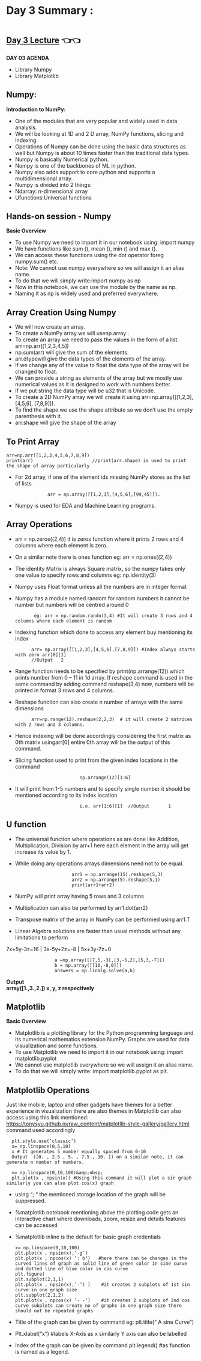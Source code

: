 # Day 3 Summary :

<img src="https://d6vdma9166ldh.cloudfront.net/media/images/4594dcf8-a8c5-4fa7-a6d4-bab2c9081041.jpg" alt="">

## [Day 3 Lecture](https://youtu.be/YrVPInuWFzI)  👈👈

**DAY 03 AGENDA**
- Library Numpy
- Library Matplotlib

## Numpy:
**Introduction to NumPy:**

- One of the modules that are very popular and widely used in data analysis.
- We will be looking at 1D and 2 D array, NumPy functions, slicing and indexing.
- Operations of Numpy can be done using the basic data structures as well but Numpy is about 10 times faster than the traditional data types.
- Numpy is basically Numerical python.
- Numpy is one of the backbones of ML in python.
- Numpy also adds support to core python and supports a multidimensional array.
- Numpy is divided into 2 things:
- Ndarray: n-dimensional array
- Ufunctions:Universal functions

## Hands-on session - Numpy
**Basic Overview**

- To use Numpy we need to import it in our notebook using: import numpy 
- We have functions like sum (), mean (), min () and max ().
- We can access these functions using the dot operator foreg numpy.sum() etc.
- Note: We cannot use numpy everywhere so we will assign it an alias name.
- To do that we will simply write:import numpy as np 
- Now in this notebook, we can use the module by the name as np.
- Naming it as np is widely used and preferred everywhere.

## Array Creation Using Numpy

- We will now create an array.
- To create a NumPy array we will usenp.array .
- To create an array we need to pass the values in the form of a list: arr=np.arr([1,2,3,4,5])
- np.sum(arr) will give the sum of the elements.
- arr.dtypewill give the data types of the elements of the array.
- If we change any of the value to float the data type of the array will be changed to float.
- We can provide a string as elements of the array but we mostly use numerical values as it is designed to work with numbers better.
- If we put string the data type will be u32 that is Unicode.
- To create a 2D NumPy array we will create it using arr=np.array([[1,2,3], [4,5,6], [7,8,9]]).
- To find the shape we use the shape attribute so we don’t use the empty parenthesis with it.
- arr.shape will give the shape of the array

## To Print Array

    arr=np.arr([1,2,3,4,5,6,7,8,9])
    print(arr)                      //print(arr.shape) is used to print the shape of array particularly

- For 2d  array, if one of the element ids missing NumPy stores as the list of lists

                  arr = np.array([[1,2,3],[4,5,6],[99,45]]).

- Numpy is used for EDA and Machine Learning programs.

## Array Operations

- arr = np.zeros((2,4)) it is zeros function where it prints 2 rows and 4 columns where each element is zero. 
- On a similar note there is ones function eg: arr = np.ones((2,4))
- The identity Matrix is always Square matrix, so the numpy takes only one value to specify rows and columns eg: np.identity(3)
- Numpy uses Float format unless all the numbers are in integer format
- Numpy has a module named random for random numbers it cannot be number but numbers will be centred around 0

             eg: arr = np.random.randn(3,4) #It will create 3 rows and 4 columns where each element is random

- Indexing function which done to access any element buy mentioning its index

            arr= np.array([[1,2,3],[4,5,6],[7,8,9]]) #Index always starts with zero arr[0][1]
            //Output   2 
- Range function needs to be specified by print(np.arrange(12)) which prints number from  0 – 11 in 1d array. If reshape command is used in the same command by adding command reshape(3,4) now, numbers will be printed in format 3 rows and 4 columns.
- Reshape function can also create n number of arrays with the same dimensions

            arr=np.range(12).reshape(2,2,3)  # it will create 2 matrices with 2 rows and 3 columns. 
            
- Hence indexing will be done accordingly considering the first matrix as 0th matrix usingarr[0] entire 0th array will be the output of this command.
- Slicing function used to print from the given index locations in the command
                              
                              np.arrange(12)[1:6] 

- It will print from 1-5 numbers and to specify single number it should be mentioned according to its index location
                              
                              i.e. arr[1:6][1]  //Output       1

## U function 

- The universal function where operations as are done like Addition, Multiplication, Division by arr+1 here each element in the array will get increase its value by 1.
- While doing any operations arrays dimensions need not to be equal.

                           arr1 = np.arrange(15).reshape(5,3)                                       
                           arr2 = np.arrange(5).reshape(5,1)
                           print(arr1+arr2)

- NumPy will print array having 5 rows and 3 columns

- Multiplication can also be performed by arr1.dot(arr2)

- Transpose matrix of the array in NumPy can be performed using arr1.T

- Linear Algebra solutions are faster than usual methods without any limitations to perform 

7x+5y-3z=16  |  3x-5y+2z=-8  |  5x+3y-7z=0                          

                      a =np.array([[7,5,-3],[3,-5,2],[5,3,-7]])
                      b = np.array([[16,-8,0]]) 
                      answers = np.linalg.solve(a,b)  
                                                                                                                          
**Output**  
**array([1.,3.,2.]) x, y, z respectively**

## Matplotlib

**Basic Overview**

- Matplotlib is a plotting library for the Python programming language and its numerical mathematics extension NumPy. Graphs are used for data visualization and some functions.
- To use Matplotlib we need to import it in our notebook using: import matplotlib.pyplot 
- We cannot use matplotlib everywhere so we will assign it an alias name.
- To do that we will simply write: import matplotlib.pyplot as plt.

## Matplotlib Operations

Just like mobile, laptop and other gadgets have themes for a better experience in visualization there are also themes in Matplotlib can also access using this link mentioned: https://tonysyu.github.io/raw_content/matplotlib-style-gallery/gallery.html command used accordingly 

      plt.style.use(‘classic’) 
      x= np.linspace(0,5,10)
      x # It generates 5 number equally spaced from 0-10
      Output  ([0. , 2.5 , 5. , 7.5 , 10. ]) on a similar note, it can generate n number of numbers. 

      x= np.linspace(0,10,100)&amp;nbsp;  
      plt.plot(x , npsin(x)) #Using this command it will plot a sin graph similarly you can also plot cos(x) graph 

- using “; “ the mentioned storage location of the graph will be suppressed.
- %matplotlib notebook mentioning above the plotting code gets an interactive chart where downloads, zoom, resize and details features can be accessed
- %matplotlib inline is the default for basic graph credentials

      x= np.linspace(0,10,100)
      plt.plot(x , npsin(x),’-g‘)               
      plt.plot(x , npcos(x) ’: b‘)   #here there can be changes in the curved lines of graph as solid line of green color in sine curve and dotted line of blue color in cos curve
      plt.figure(
      plt.subplot(2,1,1)
      plt.plot(x , npsin(x),’-‘) )    #it creates 2 subplots of 1st sin curve in one graph size                             
      plt.subplot(2,1,2)
      plt.plot(x , npcos(x) ’- -‘)    #it creates 2 subplots of 2nd cos curve subplots can create no of graphs in one graph size there should not be repeated graphs 

- Title of the graph can be given by command eg: plt.title(“ A sine Curve”)
- Plt.xlabel(“x”) #labels X-Axis as x similarly Y axis can also be labelled
- Index of the graph can be given by command plt.legend()  #as function is named as a legend.
